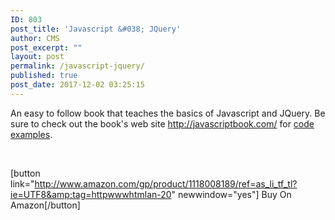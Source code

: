 ```yaml
---
ID: 803
post_title: 'Javascript &#038; JQuery'
author: CMS
post_excerpt: ""
layout: post
permalink: /javascript-jquery/
published: true
post_date: 2017-12-02 03:25:15
---
```

An easy to follow book that teaches the basics of Javascript and JQuery. Be sure to check out the book's web site <a href="http://javascriptbook.com/">http://javascriptbook.com/</a> for <a href="http://javascriptbook.com/code/">code examples</a>.

&nbsp;

[button link="http://www.amazon.com/gp/product/1118008189/ref=as_li_tf_tl?ie=UTF8&amp;tag=httpwwwhtmlan-20" newwindow="yes"] Buy On Amazon[/button]